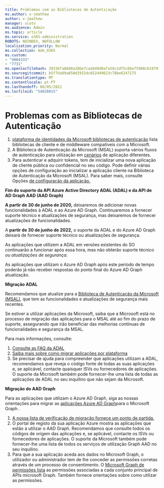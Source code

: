 ```yaml
---
title: Problemas com as Bibliotecas de Autenticação
ms.author: v-jmathew
author: v-jmathew
manager: scotv
ms.audience: Admin
ms.topic: article
ms.service: o365-administration
ROBOTS: NOINDEX, NOFOLLOW
localization_priority: Normal
ms.collection: Adm_O365
ms.custom:
- "9004333"
- "7731"
ms.openlocfilehash: 39336fa8840a28befcad449d0afa59c1df5c6bef5988cb197916a03aa2aa66c9
ms.sourcegitcommit: b5f7da89a650d2915dc652449623c78be6247175
ms.translationtype: MT
ms.contentlocale: pt-PT
ms.lasthandoff: 08/05/2021
ms.locfileid: "54028015"
---
```

# <a name="issues-with-authentication-libraries"></a>Problemas com as Bibliotecas de Autenticação

1. [plataforma de identidades da Microsoft bibliotecas de autenticação](https://docs.microsoft.com/azure/active-directory/develop/reference-v2-libraries) lista bibliotecas de cliente e de middleware compatíveis com a Microsoft.
2. A Biblioteca de Autenticação da Microsoft (MSAL) suporta vários fluxos de autenticação para utilização em [cenários](https://docs.microsoft.com/azure/active-directory/develop/msal-authentication-flows) de aplicação diferentes.
3. Para autenticar e adquirir tokens, tem de inicializar uma nova aplicação de cliente pública ou confidencial no seu código. Pode definir várias opções de configuração ao inicializar a aplicação cliente na Biblioteca de Autenticação da Microsoft (MSAL). Para saber mais, consulte Opções [de configuração da aplicação.](https://docs.microsoft.com/azure/active-directory/develop/msal-client-application-configuration)

**Fim do suporte da API Azure Active Directory ADAL (ADAL) e da API de AD Graph AAD (AAD Graph)**

**A partir de 30 de junho de 2020,** deixaremos de adicionar novas funcionalidades à ADAL e ao Azure AD Graph. Continuaremos a fornecer suporte técnico e atualizações de segurança, mas deixaremos de fornecer atualizações de funcionalidades.

A **partir de 30 de junho de 2022,** o suporte da ADAL e do Azure AD Graph deixará de fornecer suporte técnico ou atualizações de segurança.

As aplicações que utilizem a ADAL em versões existentes do SO continuarão a funcionar após essa hora, mas não obterão suporte técnico *ou atualizações de segurança.*

As aplicações que utilizam o Azure AD Graph após este período de tempo poderão já não receber respostas do ponto final do Azure AD Graph atualização.

**Migração ADAL**

Recomendamos que atualize para a [Biblioteca de Autenticação da Microsoft (MSAL)](https://docs.microsoft.com/azure/active-directory/develop/v2-overview), que tem as funcionalidades e atualizações de segurança mais recentes.

Se estiver a utilizar aplicações da Microsoft, saiba que a Microsoft está no processo de migração das aplicações para o MSAL até ao fim do prazo de suporte, assegurando que irão beneficiar das melhorias contínuas de funcionalidades e segurança da MSAL.

Para mais informações, consulte:

1. [Consulte as FAQ da ADAL](https://docs.microsoft.com/azure/active-directory/develop/msal-migration#frequently-asked-questions-faq)
2. [Saiba mais sobre como migrar aplicações por plataforma](https://docs.microsoft.com/azure/active-directory/develop/msal-migration#frequently-asked-questions-faq)
3. Se precisar de ajuda para compreender que aplicações utilizam a ADAL, recomendamos que reveja o código fonte de todas as suas aplicações e, se aplicável, contacte quaisquer ISVs ou fornecedores de aplicações. O suporte da Microsoft também pode fornecer-lhe uma lista de todas as aplicações de ADAL no seu inquilino que não sejam da Microsoft.

**Migração do AAD Graph**

Para as aplicações que utilizam o Azure AD Graph, siga as nossas orientações para migrar as [aplicações Azure AD Graph](https://docs.microsoft.com/graph/migrate-azure-ad-graph-overview)para o Microsoft Graph .

1. [A nossa lista de verificação de migração fornece um ponto de partida.](https://docs.microsoft.com/graph/migrate-azure-ad-graph-planning-checklist)
2. O portal de registo da sua aplicação Azure mostra as aplicações que estão a utilizar o AAD Graph. Recomendamos que consulte todos os códigos de origem das aplicações e, se aplicável, contacte os ISVs ou fornecedores de aplicações. O suporte da Microsoft também pode fornecer-lhe uma lista de todos os serviços de utilização Graph AAD no seu inquilino.
3. Para que a sua aplicação aceda aos dados no Microsoft Graph, o utilizador ou administrador tem de lhe conceder as permissões corretas através de um processo de consentimento. O [Microsoft Graph de permissões lista](https://docs.microsoft.com/graph/permissions-reference) as permissões associadas a cada conjunto principal de APIs microsoft Graph. Também fornece orientações sobre como utilizar as permissões.
